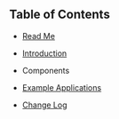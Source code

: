 ## Table of Contents
* [Read Me](/README.md)
* [Introduction](/docs/introduction/README.md)

* Components

* [Example Applications](/docs/examples/README.md)
* [Change Log](/CHANGELOG.md)

